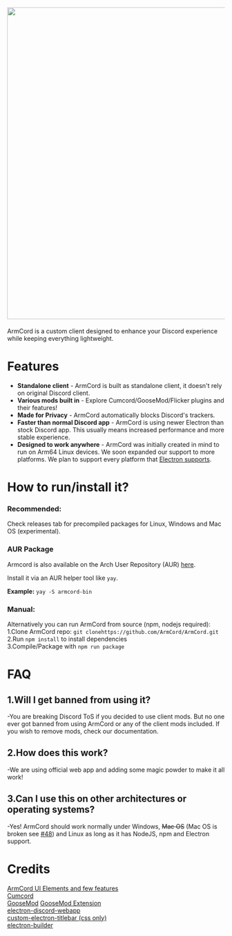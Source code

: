 
<h1 align="center">
<img src="https://armcord.vercel.app/armcord_full_logo.png" width="720">
</h1>

ArmCord is a custom client designed to enhance your Discord experience while keeping everything lightweight. 

# Features

* **Standalone client** - ArmCord is built as standalone client, it doesn't rely on original Discord client.
* **Various mods built in** - Explore Cumcord/GooseMod/Flicker plugins and their features!
* **Made for Privacy** - ArmCord automatically blocks Discord's trackers.
* **Faster than normal Discord app** - ArmCord is using newer Electron than stock Discord app. This usually means increased performance and more stable experience.
* **Designed to work anywhere** - ArmCord was initially created in mind to run on Arm64 Linux devices. We soon expanded our support to more platforms. We plan to support every platform that [Electron supports](https://www.electronjs.org/docs/latest/tutorial/support#supported-platforms).
# How to run/install it?
### Recommended:
Check releases tab for precompiled packages for Linux, Windows and Mac OS (experimental).   
### AUR Package
Armcord is also available on the Arch User Repository (AUR) [here](https://aur.archlinux.org/packages/armcord-bin/).

Install it via an AUR helper tool like `yay`.

**Example:** `yay -S armcord-bin`

### Manual:
Alternatively you can run ArmCord from source (npm, nodejs required):    
1.Clone ArmCord repo: `git clonehttps://github.com/ArmCord/ArmCord.git`    
2.Run `npm install` to install dependencies   
3.Compile/Package with `npm run package`    


# FAQ
## 1.Will I get banned from using it?   

 -You are breaking Discord ToS if you decided to use client mods. But no one ever got banned from using ArmCord or any of the client mods included. If you wish to remove mods, check our documentation. 
## 2.How does this work?   

 -We are using official web app and adding some magic powder to make it all work!   
## 3.Can I use this on other architectures or operating systems?

 -Yes! ArmCord should work normally under Windows, ~~Mac OS~~ (Mac OS is broken see [#48](https://github.com/ArmCord/ArmCord/issues/48)) and Linux as long as it has NodeJS, npm and Electron support.   

# Credits
[ArmCord UI Elements and few features](https://github.com/kckarnige)   
[Cumcord](https://github.com/Cumcord/Cumcord)   
[GooseMod](https://github.com/GooseMod/GooseMod) 
[GooseMod Extension](https://github.com/GooseMod/extension)    
[electron-discord-webapp](https://github.com/SpacingBat3/electron-discord-webapp)    
[custom-electron-titlebar (css only)](https://github.com/AlexTorresSk/custom-electron-titlebar)    
[electron-builder](https://electron.build)    
